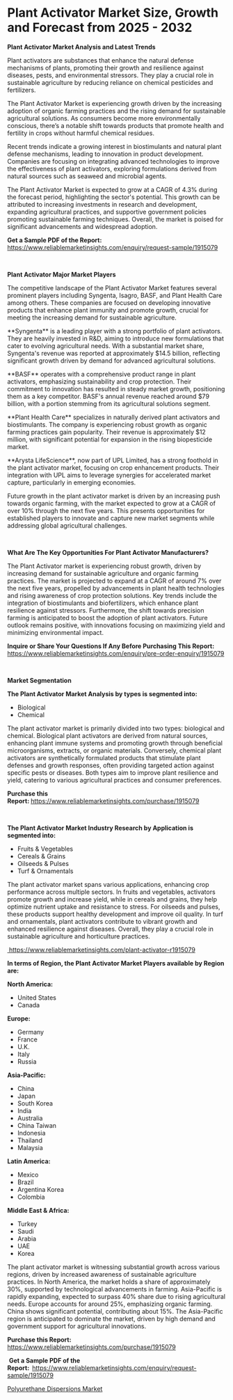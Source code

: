 <p><h1>Plant Activator Market Size, Growth and Forecast from 2025 - 2032</h1></p><p><strong>Plant Activator Market Analysis and Latest Trends</strong></p>
<p><p>Plant activators are substances that enhance the natural defense mechanisms of plants, promoting their growth and resilience against diseases, pests, and environmental stressors. They play a crucial role in sustainable agriculture by reducing reliance on chemical pesticides and fertilizers.</p><p>The Plant Activator Market is experiencing growth driven by the increasing adoption of organic farming practices and the rising demand for sustainable agricultural solutions. As consumers become more environmentally conscious, there’s a notable shift towards products that promote health and fertility in crops without harmful chemical residues. </p><p>Recent trends indicate a growing interest in biostimulants and natural plant defense mechanisms, leading to innovation in product development. Companies are focusing on integrating advanced technologies to improve the effectiveness of plant activators, exploring formulations derived from natural sources such as seaweed and microbial agents. </p><p>The Plant Activator Market is expected to grow at a CAGR of 4.3% during the forecast period, highlighting the sector's potential. This growth can be attributed to increasing investments in research and development, expanding agricultural practices, and supportive government policies promoting sustainable farming techniques. Overall, the market is poised for significant advancements and widespread adoption.</p></p>
<p><strong>Get a Sample PDF of the Report:&nbsp;</strong> <a href="https://www.reliablemarketinsights.com/enquiry/request-sample/1915079?utm_campaign=2756&utm_medium=2&utm_source=Github&utm_content=ia&utm_term=01042025&utm_id=plant-activator">https://www.reliablemarketinsights.com/enquiry/request-sample/1915079</a></p>
<p>&nbsp;</p>
<p><strong>Plant Activator Major Market Players</strong></p>
<p><p>The competitive landscape of the Plant Activator Market features several prominent players including Syngenta, Isagro, BASF, and Plant Health Care among others. These companies are focused on developing innovative products that enhance plant immunity and promote growth, crucial for meeting the increasing demand for sustainable agriculture.</p><p>**Syngenta** is a leading player with a strong portfolio of plant activators. They are heavily invested in R&D, aiming to introduce new formulations that cater to evolving agricultural needs. With a substantial market share, Syngenta's revenue was reported at approximately $14.5 billion, reflecting significant growth driven by demand for advanced agricultural solutions.</p><p>**BASF** operates with a comprehensive product range in plant activators, emphasizing sustainability and crop protection. Their commitment to innovation has resulted in steady market growth, positioning them as a key competitor. BASF's annual revenue reached around $79 billion, with a portion stemming from its agricultural solutions segment.</p><p>**Plant Health Care** specializes in naturally derived plant activators and biostimulants. The company is experiencing robust growth as organic farming practices gain popularity. Their revenue is approximately $12 million, with significant potential for expansion in the rising biopesticide market.</p><p>**Arysta LifeScience**, now part of UPL Limited, has a strong foothold in the plant activator market, focusing on crop enhancement products. Their integration with UPL aims to leverage synergies for accelerated market capture, particularly in emerging economies.</p><p>Future growth in the plant activator market is driven by an increasing push towards organic farming, with the market expected to grow at a CAGR of over 10% through the next five years. This presents opportunities for established players to innovate and capture new market segments while addressing global agricultural challenges.</p></p>
<p>&nbsp;</p>
<p><strong>What Are The Key Opportunities For Plant Activator Manufacturers?</strong></p>
<p><p>The Plant Activator market is experiencing robust growth, driven by increasing demand for sustainable agriculture and organic farming practices. The market is projected to expand at a CAGR of around 7% over the next five years, propelled by advancements in plant health technologies and rising awareness of crop protection solutions. Key trends include the integration of biostimulants and biofertilizers, which enhance plant resilience against stressors. Furthermore, the shift towards precision farming is anticipated to boost the adoption of plant activators. Future outlook remains positive, with innovations focusing on maximizing yield and minimizing environmental impact.</p></p>
<p><strong>Inquire or Share Your Questions If Any Before Purchasing This Report:</strong> <a href="https://www.reliablemarketinsights.com/enquiry/pre-order-enquiry/1915079?utm_campaign=2756&utm_medium=2&utm_source=Github&utm_content=ia&utm_term=01042025&utm_id=plant-activator">https://www.reliablemarketinsights.com/enquiry/pre-order-enquiry/1915079</a></p>
<p>&nbsp;</p>
<p><strong>Market Segmentation</strong></p>
<p><strong>The Plant Activator Market Analysis by types is segmented into:</strong></p>
<p><ul><li>Biological</li><li>Chemical</li></ul></p>
<p><p>The plant activator market is primarily divided into two types: biological and chemical. Biological plant activators are derived from natural sources, enhancing plant immune systems and promoting growth through beneficial microorganisms, extracts, or organic materials. Conversely, chemical plant activators are synthetically formulated products that stimulate plant defenses and growth responses, often providing targeted action against specific pests or diseases. Both types aim to improve plant resilience and yield, catering to various agricultural practices and consumer preferences.</p></p>
<p><strong>Purchase this Report:&nbsp;</strong><a href="https://www.reliablemarketinsights.com/purchase/1915079?utm_campaign=2756&utm_medium=2&utm_source=Github&utm_content=ia&utm_term=01042025&utm_id=plant-activator">https://www.reliablemarketinsights.com/purchase/1915079</a></p>
<p>&nbsp;</p>
<p><strong>The Plant Activator Market Industry Research by Application is segmented into:</strong></p>
<p><ul><li>Fruits & Vegetables</li><li>Cereals & Grains</li><li>Oilseeds & Pulses</li><li>Turf & Ornamentals</li></ul></p>
<p><p>The plant activator market spans various applications, enhancing crop performance across multiple sectors. In fruits and vegetables, activators promote growth and increase yield, while in cereals and grains, they help optimize nutrient uptake and resistance to stress. For oilseeds and pulses, these products support healthy development and improve oil quality. In turf and ornamentals, plant activators contribute to vibrant growth and enhanced resilience against diseases. Overall, they play a crucial role in sustainable agriculture and horticulture practices.</p></p>
<p><a href="https://www.reliablemarketinsights.com/plant-activator-r1915079?utm_campaign=2756&utm_medium=2&utm_source=Github&utm_content=ia&utm_term=01042025&utm_id=plant-activator">&nbsp;https://www.reliablemarketinsights.com/plant-activator-r1915079</a></p>
<p><strong>In terms of Region, the Plant Activator Market Players available by Region are:</strong></p>
<p>
    <p> <strong> North America: </strong>
        <ul>
            <li>United States</li>
            <li>Canada</li>
        </ul>
        </p> 
    <p> <strong> Europe: </strong>
        <ul>
            <li>Germany</li>
            <li>France</li>
            <li>U.K.</li>
            <li>Italy</li>
            <li>Russia</li>
        </ul>
        </p> 
    <p> <strong> Asia-Pacific: </strong>
        <ul>
            <li>China</li>
            <li>Japan</li>
            <li>South Korea</li>
            <li>India</li>
            <li>Australia</li>
            <li>China Taiwan</li>
            <li>Indonesia</li>
            <li>Thailand</li>
            <li>Malaysia</li>
        </ul>
        </p> 
    <p> <strong> Latin America: </strong>
        <ul>
            <li>Mexico</li>
            <li>Brazil</li>
            <li>Argentina Korea</li>
            <li>Colombia</li>
        </ul>
        </p> 
    <p> <strong> Middle East & Africa: </strong>
        <ul>
            <li>Turkey</li>
            <li>Saudi</li>
            <li>Arabia</li>
            <li>UAE</li>
            <li>Korea</li>
        </ul>
    </p>
    </p>
<p><p>The plant activator market is witnessing substantial growth across various regions, driven by increased awareness of sustainable agriculture practices. In North America, the market holds a share of approximately 30%, supported by technological advancements in farming. Asia-Pacific is rapidly expanding, expected to surpass 40% share due to rising agricultural needs. Europe accounts for around 25%, emphasizing organic farming. China shows significant potential, contributing about 15%. The Asia-Pacific region is anticipated to dominate the market, driven by high demand and government support for agricultural innovations.</p></p>
<p><strong>Purchase this Report: </strong><a href="https://www.reliablemarketinsights.com/purchase/1915079?utm_campaign=2756&utm_medium=2&utm_source=Github&utm_content=ia&utm_term=01042025&utm_id=plant-activator">https://www.reliablemarketinsights.com/purchase/1915079</a></p>
<p>&nbsp;<strong>Get a Sample PDF of the Report:&nbsp;&nbsp;</strong><a href="https://www.reliablemarketinsights.com/enquiry/request-sample/1915079?utm_campaign=2756&utm_medium=2&utm_source=Github&utm_content=ia&utm_term=01042025&utm_id=plant-activator">https://www.reliablemarketinsights.com/enquiry/request-sample/1915079</a></p>
<p><strong></strong></p>
<p><p><a href="https://github.com/hammelximalschid/Market-Research-Report-List-1/blob/main/polyurethane-dispersions-market.md?utm_campaign=2756&utm_medium=2&utm_source=Github&utm_content=ia&utm_term=01042025&utm_id=plant-activator">Polyurethane Dispersions Market</a></p></p>